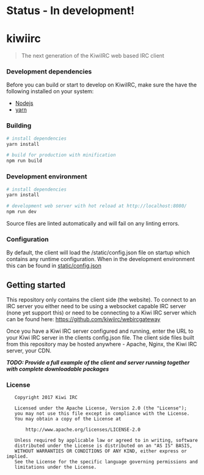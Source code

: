 # Status - In development!

# kiwiirc

> The next generation of the KiwiIRC web based IRC client

### Development dependencies
Before you can build or start to develop on KiwiIRC, make sure the have the
following installed on your system:
* [Nodejs](https://nodejs.org/)
* [yarn](https://yarnpkg.com/)

### Building

``` bash
# install dependencies
yarn install

# build for production with minification
npm run build
```

### Development environment

``` bash
# install dependencies
yarn install

# development web server with hot reload at http://localhost:8080/
npm run dev
```

Source files are linted automatically and will fail on any linting errors.

### Configuration

By default, the client will load the /static/config.json file on startup which
contains any runtime configuration. When in the development environment this can
be found in [static/config.json](static/config.json)

## Getting started

This repository only contains the client side (the website). To connect to an IRC server you either need to be using a websocket capable IRC server (none yet support this) or need to be connecting to a Kiwi IRC server which can be found here: https://github.com/kiwiirc/webircgateway

Once you have a Kiwi IRC server configured and running, enter the URL to your Kiwi IRC server in the clients config.json file. The client side files built from this repository may be hosted anywhere - Apache, Nginx, the Kiwi IRC server, your CDN.

***TODO: Provide a full example of the client and server running together with complete downloadable packages***


### License
~~~
   Copyright 2017 Kiwi IRC

   Licensed under the Apache License, Version 2.0 (the "License");
   you may not use this file except in compliance with the License.
   You may obtain a copy of the License at

       http://www.apache.org/licenses/LICENSE-2.0

   Unless required by applicable law or agreed to in writing, software
   distributed under the License is distributed on an "AS IS" BASIS,
   WITHOUT WARRANTIES OR CONDITIONS OF ANY KIND, either express or implied.
   See the License for the specific language governing permissions and
   limitations under the License.
~~~
